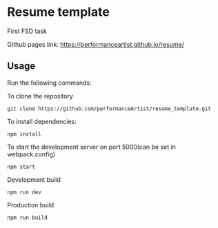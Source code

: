 # Resume template

First FSD task

Github pages link: https://performanceartist.github.io/resume/

## Usage

Run the following commands:

To clone the repository

```
git clone https://github.com/performanceArtist/resume_template.git
```

To install dependencies:

```
npm install
```

To start the development server on port 5000(can be set in webpack.config)

```shell
npm start
```

Development build

```shell
npm run dev
```

Production build

```
npm run build
```
